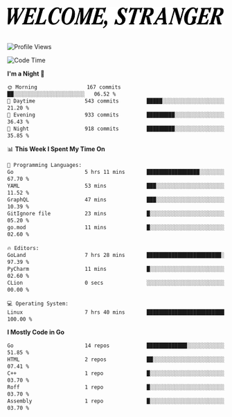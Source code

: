 <div>
  <picture>
    <source media="(prefers-color-scheme: dark)" srcset="./headers/welcome_white.png">
    <img alt="WELCOME, STRANGER" src="./headers/welcome.png" width="500">
  </picture>
</div>

<br>

![Profile Views](https://komarev.com/ghpvc/?username=darleet&color=blue)

<!--START_SECTION:waka-->
![Code Time](http://img.shields.io/badge/Code%20Time-263%20hrs%2030%20mins-blue)

**I'm a Night 🦉** 

```text
🌞 Morning                167 commits         ██░░░░░░░░░░░░░░░░░░░░░░░   06.52 % 
🌆 Daytime                543 commits         █████░░░░░░░░░░░░░░░░░░░░   21.20 % 
🌃 Evening                933 commits         █████████░░░░░░░░░░░░░░░░   36.43 % 
🌙 Night                  918 commits         █████████░░░░░░░░░░░░░░░░   35.85 % 
```


📊 **This Week I Spent My Time On** 

```text
💬 Programming Languages: 
Go                       5 hrs 11 mins       █████████████████░░░░░░░░   67.70 % 
YAML                     53 mins             ███░░░░░░░░░░░░░░░░░░░░░░   11.52 % 
GraphQL                  47 mins             ███░░░░░░░░░░░░░░░░░░░░░░   10.39 % 
GitIgnore file           23 mins             █░░░░░░░░░░░░░░░░░░░░░░░░   05.20 % 
go.mod                   11 mins             █░░░░░░░░░░░░░░░░░░░░░░░░   02.60 % 

🔥 Editors: 
GoLand                   7 hrs 28 mins       ████████████████████████░   97.39 % 
PyCharm                  11 mins             █░░░░░░░░░░░░░░░░░░░░░░░░   02.60 % 
CLion                    0 secs              ░░░░░░░░░░░░░░░░░░░░░░░░░   00.00 % 

💻 Operating System: 
Linux                    7 hrs 40 mins       █████████████████████████   100.00 % 
```

**I Mostly Code in Go** 

```text
Go                       14 repos            █████████████░░░░░░░░░░░░   51.85 % 
HTML                     2 repos             ██░░░░░░░░░░░░░░░░░░░░░░░   07.41 % 
C++                      1 repo              █░░░░░░░░░░░░░░░░░░░░░░░░   03.70 % 
Roff                     1 repo              █░░░░░░░░░░░░░░░░░░░░░░░░   03.70 % 
Assembly                 1 repo              █░░░░░░░░░░░░░░░░░░░░░░░░   03.70 % 
```




<!--END_SECTION:waka-->
